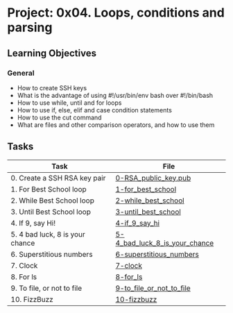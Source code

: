 # Project: 0x04. Loops, conditions and parsing

<h2>Learning Objectives</h2>

<h3>General</h3>

<ul>
<li>How to create SSH keys</li>
<li>What is the advantage of using  #!/usr/bin/env bash over #!/bin/bash</li>
<li>How to use while, until and for loops</li>
<li>How to use if, else, elif and case condition statements</li>
<li>How to use the cut command</li>
<li>What are files and other comparison operators, and how to use them</li>
</ul>

<h2>Tasks</h2>

| Task | File |
| ---- | ---- |
| 0. Create a SSH RSA key pair | [0-RSA_public_key.pub](./0-RSA_public_key.pub) |
| 1. For Best School loop | [1-for_best_school](./1-for_best_school) |
| 2. While Best School loop | [2-while_best_school](./2-while_best_school) |
| 3. Until Best School loop | [3-until_best_school](./3-until_best_school) |
| 4. If 9, say Hi! | [4-if_9_say_hi](./4-if_9_say_hi) |
| 5. 4 bad luck, 8 is your chance | [5-4_bad_luck_8_is_your_chance](./5-4_bad_luck_8_is_your_chance) |
| 6. Superstitious numbers | [6-superstitious_numbers](./6-superstitious_numbers) |
| 7. Clock | [7-clock](./7-clock) |
| 8. For ls | [8-for_ls](./8-for_ls) |
| 9. To file, or not to file | [9-to_file_or_not_to_file](./9-to_file_or_not_to_file) |
| 10. FizzBuzz | [10-fizzbuzz](./10-fizzbuzz) |

